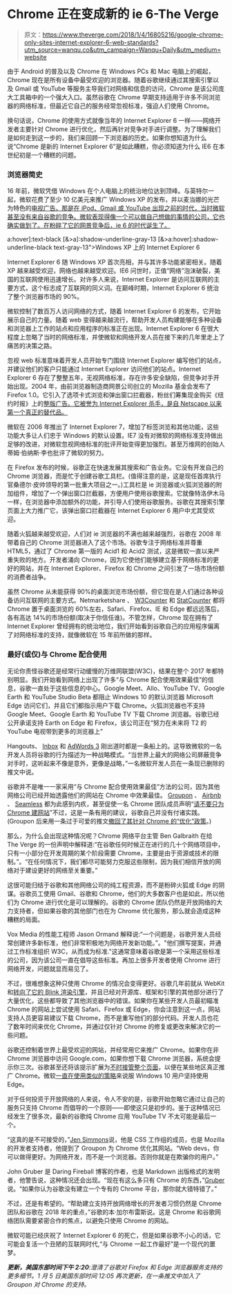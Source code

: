 # Chrome 正在变成新的 ie 6-The Verge

> 原文：<https://www.theverge.com/2018/1/4/16805216/google-chrome-only-sites-internet-explorer-6-web-standards?utm_source=wanqu.co&utm_campaign=Wanqu+Daily&utm_medium=website>

由于 Android 的普及以及 Chrome 在 Windows PCs 和 Mac 电脑上的崛起，Chrome 现在是所有设备中最受欢迎的浏览器。随着谷歌继续通过其搜索引擎以及 Gmail 或 YouTube 等服务主导我们对网络和信息的访问，Chrome 是该公司庞大工具箱中的一个强大入口。虽然谷歌在 Chrome 早期支持适用于许多不同浏览器的网络标准，但最近它自己的服务经常忽视标准，强迫人们使用 Chrome。

换句话说，Chrome 的使用方式就像当年的 Internet Explorer 6 一样——网络开发者主要针对 Chrome 进行优化，然后再针对竞争对手进行调整。为了理解我们是如何走到这一步的，我们来回顾一下浏览器的历史。如果你想知道为什么说“Chrome 是新的 Internet Explorer 6”是如此糟糕，你必须知道为什么 IE6 在本世纪初是一个糟糕的问题。

### 浏览器简史

16 年前，微软凭借 Windows 在个人电脑上的统治地位达到顶峰。与英特尔一起，微软花费了至少 10 亿美元来推广 Windows XP 的发布，并以麦当娜的光芒为特色的[电视广告。那是在 iPod、Gmail 或 YouTube 出现之前的时代，当时微软甚至没有来自谷歌的竞争。微软表现得像一个可以做自己想做的事情的公司，它也确实做到了。在粉碎了它的网景竞争后，ie 6 的时代诞生了。](https://www.youtube.com/watch?v=F4RUS23iLls)



a:hover]:text-black [&amp;>a]:shadow-underline-gray-13 [&amp;>a:hover]:shadow-underline-black text-gray-13">Windows XP 上的 Internet Explorer 6



Internet Explorer 6 随 Windows XP 首次亮相，并与其许多功能紧密相关。随着 XP 越来越受欢迎，网络也越来越受欢迎。IE6 问世时，正值“网络”泡沫破裂，美国的互联网使用迅速增长。对许多人来说，Internet Explorer 是访问互联网的主要方式，这个标志成了互联网的同义词。在巅峰时期，Internet Explorer 6 统治了整个浏览器市场的 90%。

微软控制了数百万人访问网络的方式，随着 Internet Explorer 6 的发布，它开始展示自己的力量。随着 web 变得越来越流行，帮助开发人员构建能够在多种设备和浏览器上工作的站点和应用程序的标准正在出现。Internet Explorer 6 在很大程度上忽略了当时的网络标准，并使微软和网络开发人员在接下来的几年里走上了痛苦的决策之路。

忽视 web 标准意味着开发人员开始专门围绕 Internet Explorer 编写他们的站点，并建议他们的客户只能通过 Internet Explorer 访问他们的站点。Internet Explorer 6 存在了整整五年，无视网络标准，存在许多安全缺陷，但竞争对手开始出现。2004 年，由前浏览器制造商网景公司创立的 Mozilla 基金会发布了 Firefox 1.0。它引入了选项卡式浏览和弹出窗口拦截器，粉丝们筹集现金购买《纽约时报》上的[整版广告。它被誉为 Internet Explorer 杀手，是自 Netscape 以来第一个真正的替代品。](https://blog.mozilla.org/press/2004/12/mozilla-foundation-places-two-page-advocacy-ad-in-the-new-york-times/)

微软在 2006 年推出了 Internet Explorer 7，增加了标签浏览和其他功能，这些功能大多让人们忠于 Windows 的默认设置。IE7 没有对微软的网络标准支持做出足够的改进，对微软忽视网络标准的批评开始变得更加强烈。甚至万维网的创始人蒂姆·伯纳斯·李也批评了微软的努力。

在 Firefox 发布的时候，谷歌正在快速发展其搜索和广告业务。它没有开发自己的 Chrome 浏览器，而是忙于创建谷歌工具栏。(值得注意的是，这是现任首席执行官桑德尔·皮帅领导的第一批重大项目之一。)工具栏是 ie 浏览器或火狐浏览器的附加组件，增加了一个弹出窗口拦截器，方便用户使用谷歌搜索。它就像特洛伊木马一样，在浏览器中添加额外的功能，并引导人们使用谷歌服务。谷歌在其搜索引擎页面上大力推广它，该弹出窗口拦截器在 Internet Explorer 6 用户中尤其受欢迎。

随着火狐越来越受欢迎，人们对 ie 浏览器的不满也越来越强烈，谷歌在 2008 年带着自己的 Chrome 浏览器进入了这个市场。谷歌专注于网络标准并尊重 HTML5，通过了 Chrome 第一版的 Acid1 和 Acid2 测试，这是微软一直以来严重失败的地方。开发者涌向 Chrome，因为它使他们能够建立基于网络标准的更好的网站，并在 Internet Explorer、Firefox 和 Chrome 之间引发了一场市场份额的消费者战争。

虽然 Chrome 从未能获得 90%的桌面浏览市场份额，但它现在是人们通过各种设备访问互联网的主要方式。Netmarketshare 、 [W3Counter](https://www.w3counter.com/globalstats.php) 和 [StatCounter](http://gs.statcounter.com/browser-market-share/desktop/worldwide) 都将 Chrome 置于桌面浏览的 60%左右，Safari、Firefox、IE 和 Edge 都远远落后，各有高达 14%的市场份额(取决于你信任谁)。不管怎样，Chrome 现在拥有了 Internet Explorer 曾经拥有的统治地位，我们开始看到谷歌自己的应用程序偏离了对网络标准的支持，就像微软在 15 年前所做的那样。

### 最好(或仅)与 Chrome 配合使用

无论你责怪谷歌还是经常行动缓慢的万维网联盟(W3C)，结果在整个 2017 年都特别明显。我们开始看到网络上出现了许多“与 Chrome 配合使用效果最佳”的信息，谷歌一直处于这些信息的中心。Google Meet、Allo、YouTube TV、Google Earth 和 YouTube Studio Beta 都阻止 Windows 10 的默认浏览器 Microsoft Edge 访问它们，并且它们都指示用户下载 Chrome。火狐浏览器也不支持 Google Meet、Google Earth 和 YouTube TV 下载 Chrome 浏览器。谷歌已经公开承诺支持 Earth on Edge 和 Firefox，该公司正在“努力在未来将 T2 的 YouTube 电视带到更多的浏览器上”

Hangouts、 [Inbox](https://twitter.com/bilnguyen/status/530189814855782400) 和 [AdWords 3](https://www.reddit.com/r/firefox/comments/776710/is_it_just_me_or_google_is_really_getting_worse/) 刚出道时都是一条船上的。这导致微软的一名开发人员将谷歌的行为描述为一种战略模式。“当世界上最大的网络公司屏蔽竞争对手时，这听起来不像是意外，更像是战略，”一名微软开发人员在一条现已删除的推文中说。

谷歌并不是唯一一家采用“与 Chrome 配合使用效果最佳”方法的公司，因为其他网络公司已经开始透露他们的网站在 Chrome 中效果最佳。 [Groupon](https://twitter.com/GrouponHelpUS/status/934896721842225152) 、 [Airbnb](https://twitter.com/AirbnbHelp/status/752829250198245376) 、 [Seamless](https://twitter.com/Seamless_Care/status/942798540396474368) 都为此感到内疚，甚至促使一名 Chrome 团队成员声明“[请不要只为 Chrome 建网站](https://twitter.com/jyasskin/status/935376631681597441)”不过，这是一条有用的建议，谷歌自己并没有付诸实践。(Groupon 后来用一条过于可爱的推文[撤回了其针对 Chrome 的“优化”政策](https://twitter.com/Groupon/status/935923754043166721)。)

那么，为什么会出现这种情况呢？Chrome 网络平台主管 Ben Galbraith 在给 The Verge 的一份声明中解释道:“在谷歌任何时候正在进行的几十个网络项目中，只有一小部分在开发周期的某个阶段需要 Chrome，主要是由于资源或技术的限制。”。“在任何情况下，我们都尽可能努力克服这些限制，因为我们相信开放的网络对于建设更好的网络至关重要。”

这很可能归结于谷歌和其他网络公司的纯工程资源，而不是粉碎火狐或 Edge 的阴谋。谷歌员工使用 Gmail、谷歌和 Chrome，他们的大多数客户也是如此，所以他们为 Chrome 进行优化是可以理解的。谷歌的 Chrome 团队仍然是开放网络的大力支持者，但如果谷歌的其他部门也在为 Chrome 优化服务，那么就会造成这种糟糕的局面。

Vox Media 的性能工程师 Jason Ormand 解释说:“一个问题是，谷歌开发人员经常创建许多新标准，他们非常积极地为网络开发新功能。”。"他们撰写提案，并通过工作标准组织 W3C，从而成为标准."这通常意味着谷歌是第一个采用这些标准的公司，因为该公司一直在倡导这些标准。再加上很多开发者使用 Chrome 进行网络开发，问题就显而易见了。

不过，很难想象这种只使用 Chrome 的情况会变得更好。谷歌几年前就从 WebKit 和[转向了它的 Blink 渲染引擎](/2013/4/5/4186302/google-chrome-blink-coming-to-chrome-28-in-10-weeks)，并且已经对开源库、框架和引擎的其他部分进行了大量优化，这些都导致了其他浏览器中的错误。如果你在某些开发人员最初瞄准 Chrome 的网站上尝试使用 Safari、Firefox 或 Edge，你会注意到这一点，网站支持人员更容易建议下载 Chrome，而不是重写他们的部分代码。开发人员也花了数年时间来优化 Chrome，并通过仅针对 Chrome 的修复或更改来解决它的一些问题。

谷歌还控制着世界上最受欢迎的网站，并经常用它来推广 Chrome。如果你在非 Chrome 浏览器中访问 Google.com，如果你想下载 Chrome 浏览器，系统会提示你三次。谷歌甚至还将该提示扩展为[不时接管整个页面](https://twitter.com/kylealden/status/942136494277328896)，以便在某些地区真正推广 Chrome。微软[一直在使用类似的策略](/2016/8/3/12369326/microsoft-windows-10-chrome-battery-life-notifications)来说服 Windows 10 用户坚持使用 Edge。

对于任何投资于开放网络的人来说，令人不安的是，谷歌开始忽略它通过让自己的服务只支持 Chrome 而倡导的一个原则——即使这只是初步的。鉴于这种情况已经发生了很多次，最新的谷歌纯 Chrome 应用 YouTube TV 不太可能是最后一个。

“这真的是不可接受的，”[Jen Simmons](https://twitter.com/jensimmons/status/935241432771715072)说，他是 CSS 工作组的成员，也是 Mozilla 的开发者支持者，他提到了 Groupon 为 Chrome 优化其网站。“Web devs，你可以做得更好。为网络开发，而不是一个浏览器。否则你就是在欺骗你的用户。”

John Gruber 是 Daring Fireball 博客的作者，也是 Markdown 出版格式的发明者，他警告说，这种情况还会出现。“现在有这么多只有 Chrome 的东西，”[Gruber](https://twitter.com/gruber/status/941861327345201152)说。“如果你认为谷歌没有建立一个专有的 Chrome 平台，那你就大错特错了。”

不过，还是有希望的。“帮助建立支持开放网络增长的开发者习惯仍然是 Chrome 团队和谷歌在 2018 年的重点，”谷歌的本·加尔布雷斯说。这是 Chrome 和谷歌网络团队需要紧密合作的焦点，以避免只使用 Chrome 的网站。

微软可能已经庆祝了 Internet Explorer 6 的死亡，但是如果谷歌不小心的话，它可能会复活一个丑陋的互联网时代,“与 Chrome 一起工作最好”是一个现代的噩梦。

***更新，美国东部时间下午 2:20**:澄清了谷歌对 Firefox 和 Edge 浏览器服务支持的更多细节。1 月 5 日美国东部时间 12:05 再次更新，在一条推文中加入了 Groupon 对 Chrome 的支持。*
